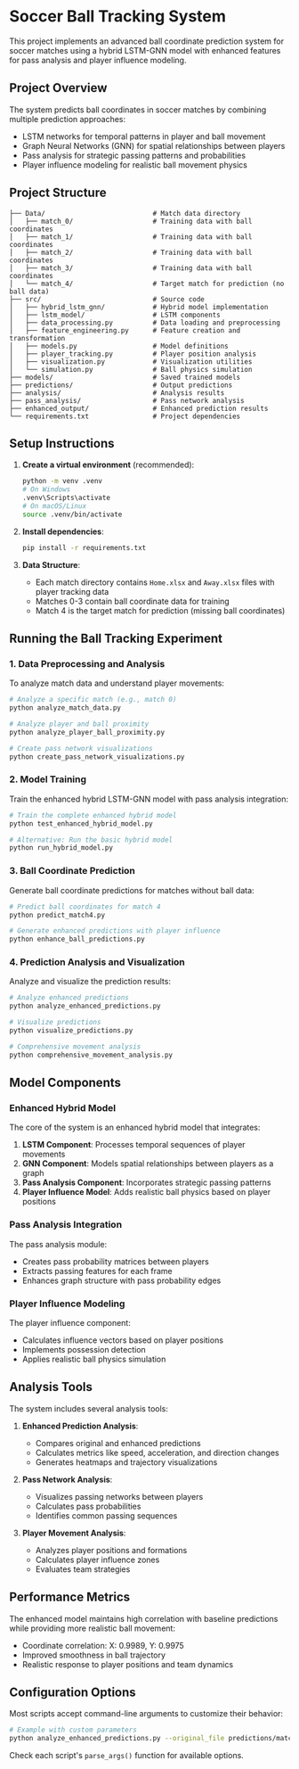 # Soccer Ball Tracking System

This project implements an advanced ball coordinate prediction system for soccer matches using a hybrid LSTM-GNN model with enhanced features for pass analysis and player influence modeling.

## Project Overview

The system predicts ball coordinates in soccer matches by combining multiple prediction approaches:
- LSTM networks for temporal patterns in player and ball movement
- Graph Neural Networks (GNN) for spatial relationships between players
- Pass analysis for strategic passing patterns and probabilities
- Player influence modeling for realistic ball movement physics

## Project Structure

```
├── Data/                           # Match data directory
│   ├── match_0/                    # Training data with ball coordinates
│   ├── match_1/                    # Training data with ball coordinates
│   ├── match_2/                    # Training data with ball coordinates
│   ├── match_3/                    # Training data with ball coordinates
│   └── match_4/                    # Target match for prediction (no ball data)
├── src/                            # Source code
│   ├── hybrid_lstm_gnn/            # Hybrid model implementation
│   ├── lstm_model/                 # LSTM components
│   ├── data_processing.py          # Data loading and preprocessing
│   ├── feature_engineering.py      # Feature creation and transformation
│   ├── models.py                   # Model definitions
│   ├── player_tracking.py          # Player position analysis
│   ├── visualization.py            # Visualization utilities
│   └── simulation.py               # Ball physics simulation
├── models/                         # Saved trained models
├── predictions/                    # Output predictions
├── analysis/                       # Analysis results
├── pass_analysis/                  # Pass network analysis
├── enhanced_output/                # Enhanced prediction results
└── requirements.txt                # Project dependencies
```

## Setup Instructions

1. **Create a virtual environment** (recommended):
   ```bash
   python -m venv .venv
   # On Windows
   .venv\Scripts\activate
   # On macOS/Linux
   source .venv/bin/activate
   ```

2. **Install dependencies**:
   ```bash
   pip install -r requirements.txt
   ```

3. **Data Structure**:
   - Each match directory contains `Home.xlsx` and `Away.xlsx` files with player tracking data
   - Matches 0-3 contain ball coordinate data for training
   - Match 4 is the target match for prediction (missing ball coordinates)

## Running the Ball Tracking Experiment

### 1. Data Preprocessing and Analysis

To analyze match data and understand player movements:

```bash
# Analyze a specific match (e.g., match 0)
python analyze_match_data.py

# Analyze player and ball proximity
python analyze_player_ball_proximity.py

# Create pass network visualizations
python create_pass_network_visualizations.py
```

### 2. Model Training

Train the enhanced hybrid LSTM-GNN model with pass analysis integration:

```bash
# Train the complete enhanced hybrid model
python test_enhanced_hybrid_model.py

# Alternative: Run the basic hybrid model
python run_hybrid_model.py
```

### 3. Ball Coordinate Prediction

Generate ball coordinate predictions for matches without ball data:

```bash
# Predict ball coordinates for match 4
python predict_match4.py

# Generate enhanced predictions with player influence
python enhance_ball_predictions.py
```

### 4. Prediction Analysis and Visualization

Analyze and visualize the prediction results:

```bash
# Analyze enhanced predictions
python analyze_enhanced_predictions.py

# Visualize predictions
python visualize_predictions.py

# Comprehensive movement analysis
python comprehensive_movement_analysis.py
```

## Model Components

### Enhanced Hybrid Model

The core of the system is an enhanced hybrid model that integrates:

1. **LSTM Component**: Processes temporal sequences of player movements
2. **GNN Component**: Models spatial relationships between players as a graph
3. **Pass Analysis Component**: Incorporates strategic passing patterns 
4. **Player Influence Model**: Adds realistic ball physics based on player positions

### Pass Analysis Integration

The pass analysis module:
- Creates pass probability matrices between players
- Extracts passing features for each frame
- Enhances graph structure with pass probability edges

### Player Influence Modeling

The player influence component:
- Calculates influence vectors based on player positions
- Implements possession detection
- Applies realistic ball physics simulation

## Analysis Tools

The system includes several analysis tools:

1. **Enhanced Prediction Analysis**:
   - Compares original and enhanced predictions
   - Calculates metrics like speed, acceleration, and direction changes
   - Generates heatmaps and trajectory visualizations

2. **Pass Network Analysis**:
   - Visualizes passing networks between players
   - Calculates pass probabilities
   - Identifies common passing sequences

3. **Player Movement Analysis**:
   - Analyzes player positions and formations
   - Calculates player influence zones
   - Evaluates team strategies

## Performance Metrics

The enhanced model maintains high correlation with baseline predictions while providing more realistic ball movement:
- Coordinate correlation: X: 0.9989, Y: 0.9975
- Improved smoothness in ball trajectory
- Realistic response to player positions and team dynamics

## Configuration Options

Most scripts accept command-line arguments to customize their behavior:

```bash
# Example with custom parameters
python analyze_enhanced_predictions.py --original_file predictions/match_4_ball_predictions.csv --enhanced_file predictions/match_4_enhanced_predictions.csv --output_dir analysis_enhanced
```

Check each script's `parse_args()` function for available options.

